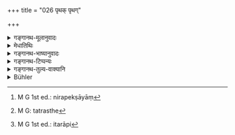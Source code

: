 +++
title = "026 पृथक् पृथग्"

+++

<details><summary>गङ्गानथ-मूलानुवादः</summary>

The two forms of marriage mentioned before—i.e., the Gāndharva and the Rākṣasa—have been declared, whether separately or mixed, to be lawful for the Kṣatriya.—(26)
</details>

<details><summary>मेधातिथिः</summary>

**पृथक् पृथग्** इत्य् अनुवादः, पूर्वेणैव सिद्धत्वात् । **मिश्राव्** इति विधीयते, निरपेक्षाणाम्[^८१] इतरेषां गान्धर्वराक्षसयोर् विहितत्वात् । व्रीहियववद् अप्राप्ते मिश्रणवचनम् इदम् । व्रीहिभिर् यजेत यवैर् वेत्य् एकयागप्रयोगविषयत्वेनेतरेतरानपेक्षद्रव्यविधानाद् विकल्पो, न मिश्रीभावः । मिश्रीभावे हि न व्रीहिशास्त्रार्थो ऽनुष्ठितः स्यान् न च यवशास्त्रार्थः । एवम् इहैकस्यां कन्यायां स्वीकर्तव्यायां युगपद् उपायद्वयम् अप्राप्तं विधीयते । 


[^८१]:
     M G 1st ed.: nirapekṣāyāṃ

- तस्य विषयः- यदा पितृगेहे कन्या तत्रस्थेन[^८२] कुमारेण कथंचिद् वृष्टिगोचरापन्नेन दूतिसंस्तुतेन तद्रतापि[^८३] तथैव, परवती न च संयोगं लभते, तदा वरेण संविदं कृत्वा "नय माम् इतो येन केनचिद् उपायेन" इत्य् आत्मानं नाययति, स च शक्त्यतिशयाद् धत्वा छित्त्वा चेत्य् एवं हरति, तदा "इच्छयान्योन्यसंयोगः" (म्ध् ३.३२) इत्य् एतद् अप्य् अस्ति गान्धर्वे रूपम्, "हत्वा छित्त्वा" (म्ध् ३.३३) इति च राक्षसरूपम् । 


[^८३]:
     M G 1st ed.: itarāpi


[^८२]:
     M G: tatrasthe

- ताव् एतौ विवाहौ क्षत्रियसैव भवतः । **धर्म्यौ क्षत्रियस्य तौ पूर्वचोदिताव्** इत्य् अनुवादः । 

- <u>अन्ये</u> त्व् आहुः- यः क्षत्रियो बहुविवाहान् कुरुते स कांचिद् गान्धर्वेन विवाहे परिणयते कांचिद् राक्षसेणेत्य् एष मिश्रपक्षः । अथ वा सर्वा एवान्यतरेणेति **पृथक् पृथक्** । अनेन चैतज् ज्ञायते । क्षत्रियस्यानयोर् एवानियमेन प्रवृत्तिः, प्राजापत्यादीनां तु य एव प्रथमं कृतस् तेनैवान्यापि विवाह्या ॥ ३.२६ ॥

_इदानीं स्वरूपम् एतेषाम् आह ।_
</details>

<details><summary>गङ्गानथ-भाष्यानुवादः</summary>

‘*Singly*’—this is a inert re-iteration, each single form having been already prescribed in the foregoing verses. The ‘mixed’ form is what is prescribed here; where the ‘*Gāndharva-Rākṣasa*’ are prescribed independently of (apart from) the other forms. The notion derived from what has gone before being that each form stands apart by itself, just like the *Vrīhi* being used apart from the *Yava*,—the present verse lays down the combination (of two). When we have two such texts as ‘offer the *Vrīhi*’ and ‘offer the *Yava?* each of which prescribes a substance to be used at a sacrifice independently of the other,—we conclude that the two are meant to be optional alternatives, and they are not meant to be mixed tip; because, if the mixture of both were used, we would be obeying neither the injunction of *Yava*, nor that of
*Vrīhi*. Similarly, in the present case, when only one girl is to be
married, it being impossible to adopt any two forms of marriage, the present text proceeds to prescribe the combination of two of them.

Such a combination of the said two forms would be possible under the following circumstances:—A girl living in her father’s house, happens to see a boy living in the same house and having heard praises from messengers, falls in love with him, but not being mistress of herself she cannot meet him,—and then she enters into a compact with her lover, requests him to take her away by some means or other, and gets herself carried away: and the bridegroom, being possessed of great strength, carries her away after having ‘killed and wounded’ (her guardians): Now in this case, since there is ‘voluntary union between the two’ (verse 32), it fulfils the conditions of the ‘*Gāndharva*’ form: while, since he has carried her away, after ‘having killed and wounded’ (verse 33), the conditions of the ‘*Rākṣasa*’ form also become fulfilled.

These two forms are possible for the *Kṣatriya* only. *These two are lawful for the Kṣatriya*—says the Text.

*Mentioned before*—is a mere reiterative reference.

Others have offered the following explanation:—When a *Kṣatriya* marries several girls, he marries one by the ‘*Gāndharva*’ form, and another by the ‘*Rākṣasa*’ form:—and this is the ‘*mixed form*’ meant by the text. And when all are married by one or the other of these two forms, it is a case of ‘*separately*’ mentioned by the text. And from this we gather that it is only these two forms of marriage that the *Kṣatriya* might adopt promiscuously—sometimes the one and sometimes the other; while in the case of the ‘*Prājāpatya*’ and the rest, he should adopt the same form in all his marriages which he happens to adopt in the first.—(26)
</details>

<details><summary>गङ्गानथ-टिप्पन्यः</summary>

This verse is quoted in *Vīramitrodaya* (Saṃskāra, p. 860), where the following notes are added:—This lays down the forms.permissible for the Kṣatriya under abnormal circumstances.—‘*Pṛthak*’ means *unmixed*, and ‘*Miśra*,’ *mixed*; we have the latter form in a case where the marriage having been previously settled by mutual understanding between the bride and the bridegroom, if the bride’s people oppose it, the bridegroom takes her away by force, as happened in the case of Kṛṣṇa’s marriage with Rukmiṇī (described in the *Bhāgavata*). A further distinction has got to be made here: the ‘mixed’ form is permissible only under abnormal conditions, while the ‘unmixed’ one is a secondary form permissible for all time; and hence the mention of this latter in the present verse is merely reiterative (as remarked by Medhātithi also),—the reiteration being made for the purpose of indicating the utter inferiority of the ‘mixed’ to the ‘unmixed’ form. This implies that for other castes also, in the event of an ‘unmixed’ form being not possible, the ‘mixed’ form becomes permissible.—Even though the Paiśāca has been prohibited for all, yet it has been mentioned among the forms of marriage only for the purpose of its being permitted for the Vaiśya and the Śūdra under exceptionally abnormal circumstances.

*Madanapārijāta* (p. 160) also quotes this verse as laying down what is
permissible for the Kṣatriya under abnormal conditions. īt adds the following notes:—‘*Pṛthak pṛthak*’ means the primary and the secondary forms, laid down as alternatives; and the second half quotes an example of the ‘mixed’ form; there is a ‘mixture’ of the Gāndharva and Rākṣasa forms when after a mutual understanding has been arrived at between the bride and the bridegroom, if the bride’s people raise objections to the marriage, the bridegroom fights with them and takes away the bride by force.—This is to be understood only as an illustration; on the same analogy, other ‘mixtures’ may be permissible for other castes also.—Even though very much deprecated, the Paiśāca form is permitted under abnormal circumstances for the Vaiśya and the Śūdra,—as also for such twice-born persons as have adopted the living of the Vaiśya or the Śūdra.

This verse is quoted in *Hemādri* (Dāna, p. 682).
</details>

<details><summary>गङ्गानथ-तुल्य-वाक्यानि</summary>

*Mahābhārata* (Ādi-parva, 73. 12-13).—‘The Gāndharva and the Rākṣasa are
lawful for the Kṣatriya: the two may be performed either separately or jointly.’

*Baudhāyana* (1. 11. 16).—‘Some people commend the Gāndharva for
all,—since it is accompanied by love.’
</details>

<details><summary>Bühler</summary>

026	For Kshatriyas those before-mentioned two rites, the Gandharva and the Rakshasa, whether separate or mixed, are permitted by the sacred tradition.
</details>
